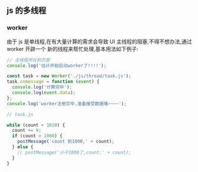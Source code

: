 ## js 的多线程

### worker

由于 js 是单线程,在有大量计算的需求会导致 UI 主线程的阻塞,不得不想办法,通过 worker 开辟一个
新的线程来帮忙处理,基本用法如下例子:

```js
// 主线程所在的页面
console.log('估计开始启动worker了!!!!');

const task = new Worker('./js/thread/task.js');
task.onmessage = function (event) {
  console.log('计算完毕');
  console.log(event.data);
};
console.log('worker注册完毕,准备接受数据咯~~~~');

// task.js

while (count < 1020) {
  count += 9;
  if (count > 1000) {
    postMessage('count 到1000,' + count);
  } else {
    // postMessage('小于1000了,count:' + count);
  }
}
```
